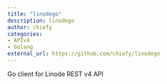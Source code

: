 ```yaml
---
title: "linodego"
description: linodego
author: chiefy
categories:
- APIv4
- Golang
external_url: https://github.com/chiefy/linodego
---
```

Go client for Linode REST v4 API
